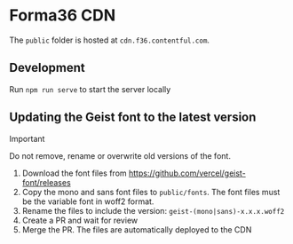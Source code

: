 # Forma36 CDN

The `public` folder is hosted at `cdn.f36.contentful.com`.

## Development

Run `npm run serve` to start the server locally

## Updating the Geist font to the latest version

> [!IMPORTANT]  
> Do not remove, rename or overwrite old versions of the font.

1. Download the font files from https://github.com/vercel/geist-font/releases
1. Copy the mono and sans font files to `public/fonts`. The font files must be the variable font in woff2 format.
1. Rename the files to include the version: `geist-(mono|sans)-x.x.x.woff2`
1. Create a PR and wait for review
1. Merge the PR. The files are automatically deployed to the CDN
